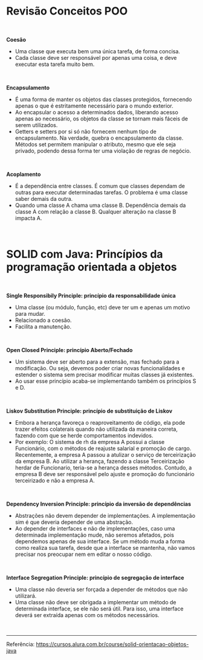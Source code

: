 # Revisão Conceitos POO

<br>

<b> Coesão </b>
- Uma classe que executa bem uma única tarefa, de forma concisa. 
- Cada classe deve ser responsável por apenas uma coisa, e deve executar esta tarefa muito bem.

<br>

<b> Encapsulamento </b>
- É uma forma de manter os objetos das classes protegidos, fornecendo apenas o que é estritamente necessário para o mundo exterior. 
- Ao encapsular o acesso a determinados dados, liberando acesso apenas ao necessário, os objetos da classe se tornam mais fáceis de serem utilizados.
- Getters e setters por si só não fornecem nenhum tipo de encapsulamento. Na verdade, quebra o encapsulamento da classe. Métodos set permitem manipular o atributo, mesmo que ele seja privado, podendo dessa forma ter uma violação de regras de negócio.

<br>

<b> Acoplamento </b>
- É a dependência entre classes. É comum que classes dependam de outras para executar determinadas tarefas. O problema é uma classe saber demais da outra.
- Quando uma classe A chama uma classe B. Dependência demais da classe A com relação a classe B. Qualquer alteração na classe B impacta A.

<br>

# SOLID com Java: Princípios da programação orientada a objetos

<br>

<b> Single Responsibily Principle: princípio da responsabilidade única </b>
- Uma classe (ou módulo, função, etc) deve ter um e apenas um motivo para mudar.
- Relacionado a coesão.
- Facilita a manutenção.

<br>

<b> Open Closed Principle: princípio Aberto/Fechado </b>
- Um sistema deve ser aberto para a extensão, mas fechado para a modificação. Ou seja, devemos poder criar novas funcionalidades e estender o sistema sem precisar modificar muitas classes já existentes.
- Ao usar esse princípio acaba-se implementando também os princípios S e D.

<br>

<b> Liskov Substitution Principle: princípio de substituição de Liskov </b>
- Embora a herança favoreça o reaproveitamento de código, ela pode trazer efeitos colaterais quando não utilizada da maneira correta, fazendo com que se herde comportamentos indevidos.
- Por exemplo: O sistema de rh da empresa A possui a classe Funcionário, com o métodos de reajuste salarial e promoção de cargo. Recentemente, a empresa A passou a atulizar o serviço de terceirização da empresa B.  Ao utilizar a herança, fazendo a classe Terceirização herdar de Funcionario, teria-se a herança desses métodos. Contudo, a empresa B deve ser responsável pelo ajuste e promoção do funcionário terceirizado e não a empresa A.  

<br>

<b> Dependency Inversion Principle: princípio da inversão de dependências  </b>
- Abstrações não devem depender de implementações. A implementação sim é que deveria depender de uma abstração.
- Ao depender de interfaces e não de implementações, caso uma determinada implementação mude, não seremos afetados, pois dependemos apenas de sua interface. Se um método muda a forma como realiza sua tarefa, desde que a interface se mantenha, não vamos precisar nos preocupar nem em editar o nosso código.

<br>

<b> Interface Segregation Principle: princípio de segregação de interface </b>
- Uma classe não deveria ser forçada a depender de métodos que não utilizará.
- Uma classe não deve ser obrigada a implementar um método de determinada interface, se ele não será útil. Para isso, uma interface deverá ser extraída apenas com os métodos necessários.

<br>

<hr>

Referência:
https://cursos.alura.com.br/course/solid-orientacao-objetos-java
